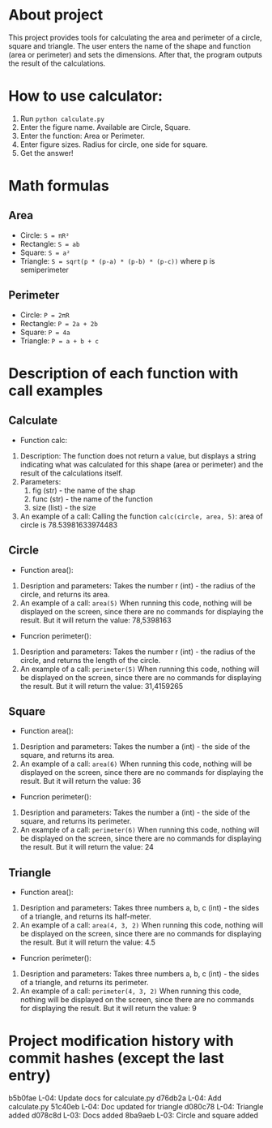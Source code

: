 # About project
This project provides tools for calculating the area and perimeter of a circle, square and triangle. The user enters the name of the shape and function (area or perimeter) and sets the dimensions. After that, the program outputs the result of the calculations.

# How to use calculator:
1. Run `python calculate.py`
2. Enter the figure name. Available are Circle, Square.
3. Enter the function: Area or Perimeter.
4. Enter figure sizes. Radius for circle, one side for square.
5. Get the answer!

# Math formulas
## Area
- Circle: `S = πR²`
- Rectangle: `S = ab`
- Square: `S = a²`
- Triangle: `S = sqrt(p * (p-a) * (p-b) * (p-c))` where p is semiperimeter

## Perimeter
- Circle: `P = 2πR`
- Rectangle: `P = 2a + 2b`
- Square: `P = 4a`
- Triangle: `P = a + b + c`

# Description of each function with call examples
## Calculate
- Function calc: 
1. Description:
    The function does not return a value, but displays a string indicating what was calculated for this shape (area or perimeter) and the result of the calculations itself.
2. Parameters:
    1. fig (str) - the name of the shap
    2. func (str) - the name of the function
    3. size (list) - the size
3. An example of a call:
    Calling the function `calc(circle, area, 5)`: area of circle is 78.53981633974483

## Circle
- Function area():
1. Desription and parameters:
    Takes the number r (int) - the radius of the circle, and returns its area.
2. An example of a call: `area(5)`
    When running this code, nothing will be displayed on the screen, since there are no commands for displaying the result.
    But it will return the value: 78,5398163

- Funcrion perimeter():
1. Desription and parameters:
    Takes the number r (int) - the radius of the circle, and returns the length of the circle.
2. An example of a call: `perimeter(5)`
    When running this code, nothing will be displayed on the screen, since there are no commands for displaying the result.
    But it will return the value: 31,4159265

## Square
- Function area():
1. Desription and parameters:
    Takes the number a (int) - the side of the square, and returns its area.
2. An example of a call: `area(6)`
    When running this code, nothing will be displayed on the screen, since there are no commands for displaying the result.
    But it will return the value: 36

- Funcrion perimeter():
1. Desription and parameters:
    Takes the number a (int) - the side of the square, and returns its perimeter.
2. An example of a call: `perimeter(6)`
    When running this code, nothing will be displayed on the screen, since there are no commands for displaying the result.
    But it will return the value: 24

## Triangle
- Function area():
1. Desription and parameters:
    Takes three numbers a, b, c (int) - the sides of a triangle, and returns its half-meter.
2. An example of a call: `area(4, 3, 2)`
    When running this code, nothing will be displayed on the screen, since there are no commands for displaying the result.
    But it will return the value: 4.5

- Funcrion perimeter():
1. Desription and parameters:
    Takes three numbers a, b, c (int) - the sides of a triangle, and returns its perimeter.
2. An example of a call: `perimeter(4, 3, 2)`
    When running this code, nothing will be displayed on the screen, since there are no commands for displaying the result.
    But it will return the value: 9

# Project modification history with commit hashes (except the last entry)
b5b0fae L-04: Update docs for calculate.py
d76db2a L-04: Add calculate.py
51c40eb L-04: Doc updated for triangle
d080c78 L-04: Triangle added
d078c8d L-03: Docs added
8ba9aeb L-03: Circle and square added
